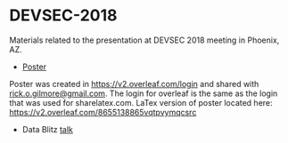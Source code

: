 # DEVSEC-2018

Materials related to the presentation at DEVSEC 2018 meeting in Phoenix, AZ.

- [Poster](poster/"gilmore-adolph-seisler-devsec-2018-poster.pdf")

Poster was created in https://v2.overleaf.com/login and shared with rick.o.gilmore@gmail.com. The login for overleaf is the same as the login that was used for sharelatex.com. LaTex version of poster located here: https://v2.overleaf.com/8655138865vqtpvymqcsrc

- Data Blitz [talk](data_blitz/reusing-video.html)


